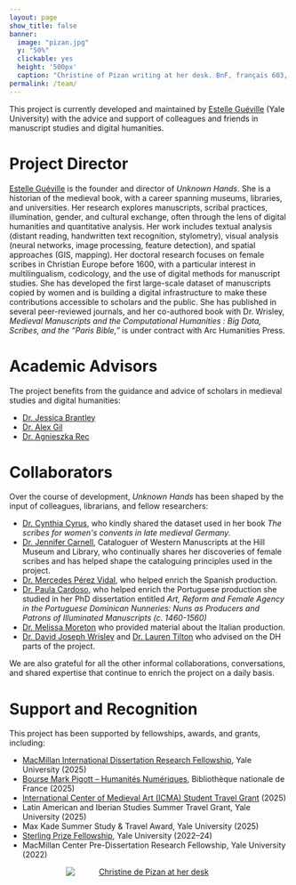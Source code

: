 ```yaml
---
layout: page
show_title: false
banner:
  image: "pizan.jpg"
  y: "50%"
  clickable: yes
  height: '500px'
  caption: "Christine of Pizan writing at her desk. BnF, français 603, f. 81v"
permalink: /team/
---
```

 
This project is currently developed and maintained by [Estelle Guéville](https://estellegueville.com) (Yale University) with the advice and support of colleagues and friends in manuscript studies and digital humanities.

# Project Director
[Estelle Guéville](https://estellegueville.com) is the founder and director of *Unknown Hands*. She is a historian of the medieval book, with a career spanning museums, libraries, and universities. Her research explores manuscripts, scribal practices, illumination, gender, and cultural exchange, often through the lens of digital humanities and quantitative analysis. Her work includes textual analysis (distant reading, handwritten text recognition, stylometry), visual analysis (neural networks, image processing, feature detection), and spatial approaches (GIS, mapping). Her doctoral research focuses on female scribes in Christian Europe before 1600, with a particular interest in multilingualism, codicology, and the use of digital methods for manuscript studies. She has developed the first large-scale dataset of manuscripts copied by women and is building a digital infrastructure to make these contributions accessible to scholars and the public. She has published in several peer-reviewed journals, and her co-authored book with Dr. Wrisley, *Medieval Manuscripts and the Computational Humanities : Big Data, Scribes, and the “Paris Bible,”* is under contract with Arc Humanities Press. 

# Academic Advisors
The project benefits from the guidance and advice of scholars in medieval studies and digital humanities:
- [Dr. Jessica Brantley](https://english.yale.edu/people/tenured-and-tenure-track-faculty-professors/jessica-brantley)
- [Dr. Alex Gil](https://span-port.yale.edu/people/alexander-gil-fuentes)
- [Dr. Agnieszka Rec](https://beinecke.library.yale.edu/about/staff/agnieszka-rec)

# Collaborators
Over the course of development, *Unknown Hands* has been shaped by the input of colleagues, librarians, and fellow researchers:
  - [Dr. Cynthia Cyrus](https://music.unc.edu/graduate/phdalumni/phd-alumni-1990-1999/cynthia-j-cyrus-phd-1990/), who kindly shared the dataset used in her book *The scribes for women's convents in late medieval Germany.*
  - [Dr. Jennifer Carnell](https://hmml.org/about/staff/carnell/), Cataloguer of Western Manuscripts at the Hill Museum and Library, who continually shares her discoveries of female scribes and has helped shape the cataloguing principles used in the project.
  - [Dr. Mercedes Pérez Vidal](https://uam.academia.edu/MercedesPerezVidal), who helped enrich the Spanish production.
  - [Dr. Paula Cardoso](https://novaresearch.unl.pt/en/persons/paula-cardoso), who helped enrich the Portuguese production she studied in her PhD dissertation entitled *Art, Reform and Female Agency in the Portuguese Dominican Nunneries: Nuns as Producers and Patrons of Illuminated Manuscripts (c. 1460-1560)*
  - [Dr. Melissa Moreton](https://www.ias.edu/scholars/melissa-moreton) who provided material about the Italian production.
  - [Dr. David Joseph Wrisley](https://nyuad.nyu.edu/en/academics/divisions/arts-and-humanities/faculty/david-wrisley.html) and [Dr. Lauren Tilton](https://rhetoric.richmond.edu/faculty/ltilton/) who advised on the DH parts of the project.

We are also grateful for all the other informal collaborations, conversations, and shared expertise that continue to enrich the project on a daily basis.


# Support and Recognition
This project has been supported by fellowships, awards, and grants, including:
  - [MacMillan International Dissertation Research Fellowship](https://macmillan.yale.edu/), Yale University (2025)
  - [Bourse Mark Pigott – Humanités Numériques](https://www.bnf.fr/fr/appel-chercheurs-associes-2025-2026), Bibliothèque nationale de France (2025)
  - [International Center of Medieval Art (ICMA) Student Travel Grant](https://www.medievalart.org/) (2025)
  - Latin American and Iberian Studies Summer Travel Grant, Yale University (2025)
  - Max Kade Summer Study & Travel Award, Yale University (2025)
  - [Sterling Prize Fellowship](https://gsas.yale.edu/funding-aid/internal-fellowships/sterling-prize-fellowship), Yale University (2022–24)
  - MacMillan Center Pre-Dissertation Research Fellowship, Yale University (2022)


<a href="{{ '/img/75_cent_vi_43_f_0476.jpeg' | absolute_url }}" style="display:block; text-align:center;">
  <img src="{{ '/img/75_cent_vi_43_f_0476.jpeg' | absolute_url }}"
       alt="Christine de Pizan at her desk"
       style="max-width:300px; height:auto; margin:0 auto; display:block;" 
       caption='St. Birgitta at the writing desk, Nuremberg, Stadtbibliothek, Cent. VI 43f, f. 326v'/>   
</a>


